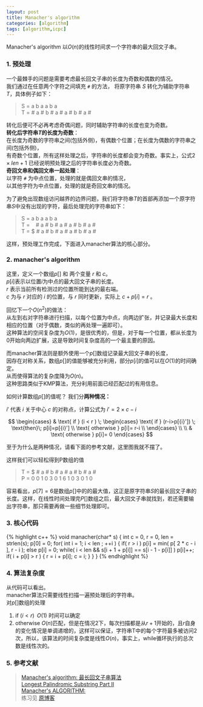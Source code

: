 ```yaml
---
layout: post
title: Manacher's algorithm
categories: [algorithm]
tags: [algorithm,icpc]
---
```


Manacher's algorithm 以$O(n)$的线性时间求一个字符串的最大回文子串。  

### 1. 预处理

一个最棘手的问题是需要考虑最长回文子串的长度为奇数和偶数的情况。  
我们通过在任意两个字符之间填充 `` # `` 的方法， 将原字符串 $S$ 转化为辅助字符串 $T$，具体例子如下：

> S = a b a a b a     
T = # a # b # a # a # b # a #  

转化后便可不必再考虑奇偶问题，同时辅助字符串的长度也变为奇数。  
**转化后字符串$T$的长度为奇数**：  
在长度为奇数的字符串之间(包括外侧)，有偶数个位置；在长度为偶数的字符串之间(包括外侧)，  
有奇数个位置，所有这样处理之后，字符串的长度都会变为奇数。事实上，公式$2 \times len + 1$ 已经说明预处理之后的字符串长度必为奇数。  
**奇回文串和偶回文串一起处理**：  
以字符 `` # `` 为中点位置，处理的就是偶回文串的情况，  
以其他字符为中点位置，处理的就是奇回文串的情况。  



为了避免出现数组访问越界的边界问题，我们将字符串$T$的首部再添加一个原字符串$S$中没有出现的字符，最后处理完的字符串如下：  

> S = a b a a b a  
T = &nbsp;&nbsp;&nbsp;# a # b # a # a # b # a #   
T = $ # a # b # a # a # b # a #   

这样，预处理工作完成，下面进入manacher算法的核心部分。  

### 2. manacher's algorithm  

这里，定义一个数组$p[]$ 和 两个变量 $r$ 和 $c$。  
$p[i]$表示以位置$i$为中点的最大回文子串的长度。  
$r$ 表示当前所有检测过的位置所能到达的最右端。  
$c$ 为与 $r$ 对应的 $i$ 的位置，与 $r$ 同时更新，实际上 $c+p[i]=r$ 。  

回忆下一个$O(n^2)$的做法：  
从左到右对字符串进行扫描，以每个位置为中点，向两边扩张，并记录最大长度和相应的位置（对于偶数，类似的再处理一遍即可）。  
这种算法的空间复杂度为$O(1)$，是很优秀的，但是，对于每一个位置，都从长度为0开始向两边扩展，这是导致时间复杂度高的一个最主要的原因。  
  
而manacher算法则是额外使用一个$p[]$数组记录最大回文子串的长度，  
因存在对称关系，数组$p[]$的值能够被充分利用，部分$p[i]$的值可以在$O(1)$的时间确定。  
从而使得算法的复杂度降为$O(n)$。  
这种思路类似于KMP算法，充分利用前面已经匹配过的有用信息。  


如何计算数组$p[]$的值呢？ 我们分**两种情况：**  

${i}'$ 代表 $i$ 关于中心 $c$ 的对称点，计算公式为 ${i}'=2 \times c - i$  

$$
\begin{cases}
 & \text{ if } (i < r ) \;
     \begin{cases}
      \text{ if } (r-i>p[{i}']) \; \text{then}\; p[i]=p[{i}'] \\ 
      \text{ otherwise } p[i]= r-i \\ 
    \end{cases} \\ \\
 & \text{ otherwise } p[i]= 0
\end{cases} 
$$

至于为什么是两种情况，请看下面的参考文献，这里图我就不摆了。  

这样我们可以轻松得到P数组的值  
  
> T = $ # a # b # a # a # b # a #  
P = 0 0 1 0 3 0 1 6 1 0 3 0 1 0  

容易看出，$p[7] = 6$是数组$p[]$中的的最大值，这正是原字符串$S$的最长回文子串的长度。这样，在线性时间处理完$P[]$数组之后，最大回文子串就找到，若还需要输出字符串，那只需要再做一些细节处理即可。  


### 3. 核心代码

{% highlight c++ %}
void manacher(char* s)
{
    int c = 0, r = 0, len = strlen(s);
    p[0] = 0;
    for( int i = 1; i < len ; ++i ) {
        if( r > i ) p[i] = min( p[ 2 * c - i ], r - i );
        else p[i] = 0;
        while( i < len && s[i + 1 + p[i]] == s[i - 1 - p[i]] ) p[i]++;
        if( i + p[i] > r ) {
            r = i + p[i];
            c = i;
        }
    }
}
{% endhighlight %}


### 4. 算法复杂度

从代码可以看出。  
$\text{manacher}$算法只需要线性扫描一遍预处理后的字符串。  
对$p[]$数组的处理  
1. $\text{ if } (i < r ) \;\;O(1)$ 时间可以确定  
2. $\text{ otherwise } O(n)$匹配，但是在情况2下，每次扫描都是从$r+1$开始的，且$r$自身的变化情况是单调递增的，这样可以保证，字符串T中的每个字符最多被访问2次，所以，该算法的时间复杂度是线性$O(n)$，事实上，$\text{while}$循环执行的总次数是线性次的。  

### 5. 参考文献

> [Manacher's algorithm: 最长回文子串算法][1]  
[Longest Palindromic Substring Part II][2]  
[Manacher's ALGORITHM: ][3]  
练习见 [原博客][4]  


  [1]: http://www.cnblogs.com/egust/p/4580299.html
  [2]: http://articles.leetcode.com/2011/11/longest-palindromic-substring-part-ii.html
  [3]: http://www.felix021.com/blog/read.php?2040
  [4]: http://www.cnblogs.com/BigBallon/p/3816890.html